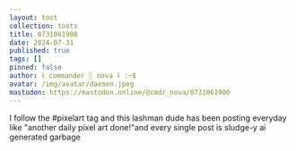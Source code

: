 ```yaml
---
layout: toot
collection: toots
title: 0731061900
date: 2024-07-31
published: true
tags: []
pinned: false
author: ⸸ commander ░ nova ⸸ :~$
avatar: /img/avatar/daemon.jpeg
mastodon: https://mastodon.online/@cmdr_nova/0731061900
---
```


I follow the #pixelart tag and this lashman dude has been posting everyday like "another daily pixel art done!"and every single post is sludge-y ai generated garbage
